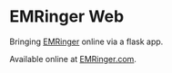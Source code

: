 EMRinger Web
===========

Bringing [EMRinger](https://github.com/fraser-lab/emringer) online via a flask app.

Available online at [EMRinger.com](http://emringer.com).

